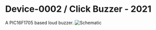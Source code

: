 # Device-0002 / Click Buzzer - 2021

A PIC16F1705 based loud buzzer.
![Schematic](https://user-images.githubusercontent.com/1344010/110558370-ab7f3f80-8142-11eb-839b-20d159a75560.png)
